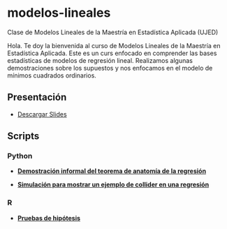 # modelos-lineales
Clase de Modelos Lineales de la Maestría en Estadística Aplicada (UJED)

Hola. Te doy la bienvenida al curso de Modelos Lineales de la Maestría en Estadística Aplicada. Este es un curs enfocado en comprender las bases estadísticas de modelos de regresión lineal. Realizamos algunas demostraciones sobre los supuestos y nos enfocamos en el modelo de mínimos cuadrados ordinarios.

## Presentación

- [Descargar Slides](https://github.com/marionomics/modelos-lineales/raw/main/presentaciones/week1-rt.pdf)

## Scripts

### Python

- [**Demostración informal del teorema de anatomía de la regresión**](https://github.com/marionomics/modelos-lineales/blob/main/Python/anatomy.ipynb)

- [**Simulación para mostrar un ejemplo de collider en una regresión**](https://github.com/marionomics/modelos-lineales/blob/main/Python/collider.ipynb)

### R 

- [**Pruebas de hipótesis**](https://github.com/marionomics/modelos-lineales/blob/main/R-Modelos-Lineales/assumption_tests/assumptions_tests.R)